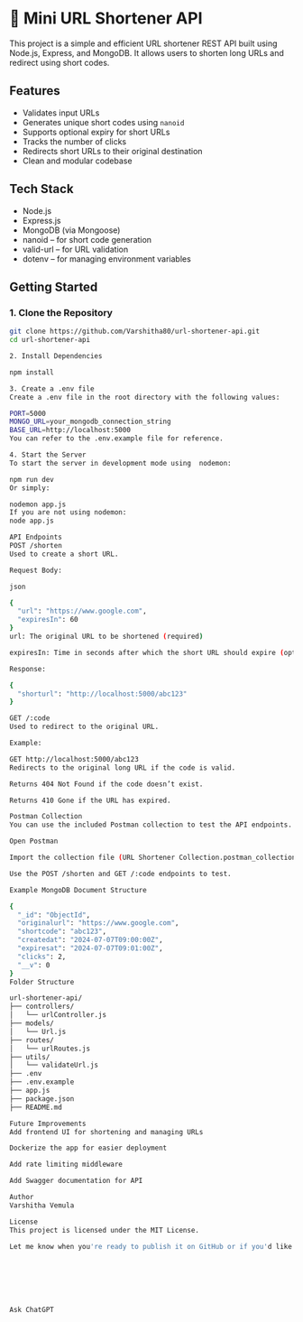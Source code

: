 # 🔗 Mini URL Shortener API

This project is a simple and efficient URL shortener REST API built using Node.js, Express, and MongoDB. It allows users to shorten long URLs and redirect using short codes.

## Features

- Validates input URLs
- Generates unique short codes using `nanoid`
- Supports optional expiry for short URLs
- Tracks the number of clicks
- Redirects short URLs to their original destination
- Clean and modular codebase

## Tech Stack

- Node.js
- Express.js
- MongoDB (via Mongoose)
- nanoid – for short code generation
- valid-url – for URL validation
- dotenv – for managing environment variables

## Getting Started

### 1. Clone the Repository

```bash
git clone https://github.com/Varshitha80/url-shortener-api.git
cd url-shortener-api

2. Install Dependencies

npm install

3. Create a .env file
Create a .env file in the root directory with the following values:

PORT=5000
MONGO_URL=your_mongodb_connection_string
BASE_URL=http://localhost:5000
You can refer to the .env.example file for reference.

4. Start the Server
To start the server in development mode using  nodemon:

npm run dev
Or simply:

nodemon app.js
If you are not using nodemon:
node app.js

API Endpoints
POST /shorten
Used to create a short URL.

Request Body:

json

{
  "url": "https://www.google.com",
  "expiresIn": 60
}
url: The original URL to be shortened (required)

expiresIn: Time in seconds after which the short URL should expire (optional)

Response:

{
  "shorturl": "http://localhost:5000/abc123"
}

GET /:code
Used to redirect to the original URL.

Example:

GET http://localhost:5000/abc123
Redirects to the original long URL if the code is valid.

Returns 404 Not Found if the code doesn’t exist.

Returns 410 Gone if the URL has expired.

Postman Collection
You can use the included Postman collection to test the API endpoints.

Open Postman

Import the collection file (URL Shortener Collection.postman_collection.json) from the root of this project.

Use the POST /shorten and GET /:code endpoints to test.

Example MongoDB Document Structure

{
  "_id": "ObjectId",
  "originalurl": "https://www.google.com",
  "shortcode": "abc123",
  "createdat": "2024-07-07T09:00:00Z",
  "expiresat": "2024-07-07T09:01:00Z",
  "clicks": 2,
  "__v": 0
}
Folder Structure

url-shortener-api/
├── controllers/
│   └── urlController.js
├── models/
│   └── Url.js
├── routes/
│   └── urlRoutes.js
├── utils/
│   └── validateUrl.js
├── .env
├── .env.example
├── app.js
├── package.json
├── README.md

Future Improvements
Add frontend UI for shortening and managing URLs

Dockerize the app for easier deployment

Add rate limiting middleware

Add Swagger documentation for API

Author
Varshitha Vemula

License
This project is licensed under the MIT License.

Let me know when you're ready to publish it on GitHub or if you'd like me to write a one-line description for your repo too!







Ask ChatGPT
